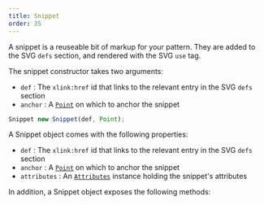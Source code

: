 ```yaml
---
title: Snippet
order: 35
---
```


A snippet is a reuseable bit of markup for your pattern. They are added to the
SVG `defs` section, and rendered with the SVG `use` tag.

The snippet constructor takes two arguments:

- `def` : The `xlink:href` id that links to the relevant entry in the SVG `defs` section
- `anchor` : A [`Point`](./point) on which to anchor the snippet

```js
Snippet new Snippet(def, Point);
```

A Snippet object comes with the following properties:

- `def` : The `xlink:href` id that links to the relevant entry in the SVG `defs` section
- `anchor` : A [`Point`](./point) on which to anchor the snippet
- `attributes` : An [`Attributes`](./attributes) instance holding the snippet's attributes

In addition, a Snippet object exposes the following methods:

<ReadMore list />
